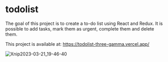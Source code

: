 # todolist

The goal of this project is to create a to-do list using React and Redux. It is possible to add tasks, mark them as urgent, complete them and delete them.

This project is available at: https://todolist-three-gamma.vercel.app/

![Xnip2023-03-21_19-46-40](https://user-images.githubusercontent.com/58122902/226710906-728e5cdc-5803-4602-836a-a9068660fa1e.jpg)
